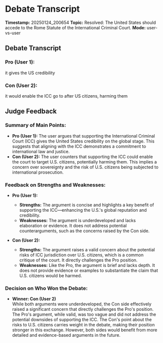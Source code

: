 # Debate Transcript

**Timestamp:** 20250124_200654
**Topic:** Resolved: The United States should accede to the Rome Statute of the International Criminal Court.
**Mode:** user-vs-user

## Debate Transcript


### Pro (User 1):
it gives the US credibility
### Con (User 2):
it would enable the ICC go to after US citizens, harming them

## Judge Feedback

### Summary of Main Points:
- **Pro (User 1):** The user argues that supporting the International Criminal Court (ICC) gives the United States credibility on the global stage. This suggests that aligning with the ICC demonstrates a commitment to international law and justice.
- **Con (User 2):** The user counters that supporting the ICC could enable the court to target U.S. citizens, potentially harming them. This implies a concern over sovereignty and the risk of U.S. citizens being subjected to international prosecution.

### Feedback on Strengths and Weaknesses:
- **Pro (User 1):**
  - **Strengths:** The argument is concise and highlights a key benefit of supporting the ICC—enhancing the U.S.'s global reputation and credibility.
  - **Weaknesses:** The argument is underdeveloped and lacks elaboration or evidence. It does not address potential counterarguments, such as the concerns raised by the Con side.

- **Con (User 2):**
  - **Strengths:** The argument raises a valid concern about the potential risks of ICC jurisdiction over U.S. citizens, which is a common critique of the court. It directly challenges the Pro position.
  - **Weaknesses:** Like the Pro, the argument is brief and lacks depth. It does not provide evidence or examples to substantiate the claim that U.S. citizens would be harmed.

### Decision on Who Won the Debate:
- **Winner: Con (User 2)**  
  While both arguments were underdeveloped, the Con side effectively raised a significant concern that directly challenges the Pro's position. The Pro's argument, while valid, was too vague and did not address the potential downsides of supporting the ICC. The Con's point about the risks to U.S. citizens carries weight in the debate, making their position stronger in this exchange. However, both sides would benefit from more detailed and evidence-based arguments in the future.